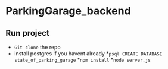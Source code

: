 # ParkingGarage_backend

## Run project

* `Git clone` the repo
* install postgres if you havent already
*`psql CREATE DATABASE state_of_parking_garage`
*`npm install`
*`node server.js`



